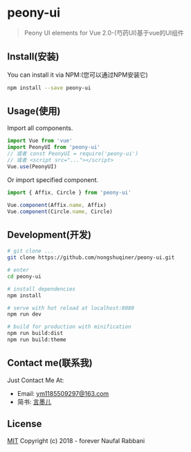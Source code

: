 # peony-ui

> Peony UI elements for Vue 2.0-(芍药UI)基于vue的UI组件

## Install(安装)

You can install it via NPM:(您可以通过NPM安装它)

``` bash
npm install --save peony-ui
```

## Usage(使用)

Import all components.

``` js
import Vue from 'vue'
import PeonyUI from 'peony-ui'
// 或者 const PeonyUI = require('peony-ui')
// 或者 <script src="..."></script>
Vue.use(PeonyUI)
```

Or import specified component.

``` js
import { Affix, Circle } from 'peony-ui'

Vue.component(Affix.name, Affix)
Vue.component(Circle.name, Circle)
```

## Development(开发)

``` bash
# git clone ...
git clone https://github.com/nongshuqiner/peony-ui.git

# enter
cd peony-ui

# install dependencies
npm install

# serve with hot reload at localhost:8080
npm run dev

# build for production with minification
npm run build:dist
npm run build:theme
```

## Contact me(联系我)

Just Contact Me At:
- Email: ym1185509297@163.com
- 简书: [言墨儿](https://www.jianshu.com/u/319464da1cc1)

## License

[MIT](http://opensource.org/licenses/MIT)
Copyright (c) 2018 - forever Naufal Rabbani
